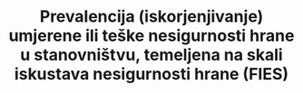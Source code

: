---
title: >-
  Prevalencija (iskorjenjivanje) umjerene ili teške nesigurnosti hrane u stanovništvu, temeljena na skali iskustava nesigurnosti hrane (FIES)
permalink: /2-1-2/
sdg_goal: 2
layout: indicator
indicator: 2.1.2
indicator_variable: pct_food_insecure
graph_type_description: Line  graph
graph_status_notes: Graphed
variable_description: null
variable_notes: null
un_designated_tier: '1'
un_custodial_agency: FAO
target_id: '2.1'
has_metadata: true
goal_meta_link: 'http://unstats.un.org/sdgs/files/metadata-compilation/Metadata-Goal-2.pdf'
goal_meta_link_page: 4
indicator_name: >-
  Prevalencija (iskorjenjivanje) umjerene ili teške nesigurnosti hrane u stanovništvu, temeljena na skali iskustava nesigurnosti hrane (FIES)
target: >-
  Do 2030. okončati glad i osigurati pristup svim ljudima, osobito siromašnima i ranjivijim skupinama, uključujući i novorođenčad, do  sigurne, kvalitetne i dovoljne hrane tijekom cijele godine
indicator_definition: >-
  To su zapravo dva povezana pokazatelja, koji predstavljaju postotak pojedinaca u nacionalnoj odrasloj populaciji (15 ili više godina) koji su imali umjerenu ili tešku razinu i teške razine nesigurnosti hrane tijekom prethodne godine. Stupanj sigurnosti nesigurnosti definira se kao mjera u kojoj ljudi imaju poteškoća u pristupu hrani odgovarajuće kvalitete i / ili količine zbog nedostatka novca ili drugih resursa. Teškoće uključuju i psihološke probleme povezane s borbom u pristupu hrani.
source_title: null
source_notes: null
published: true
actual_indicator_available: >-
  Household  food  insecurity  as  measured  by  the  US  Department  of  Agriculture's  (USDA)  Current  Population  Survey  Food  Security  Supplement.
periodicity: Annual
time_period: Last  12  months
unit_of_measure: >-
  Prevalence  estimates,  percentage  of  US  households  experiencing  food  insecurity  in  the  past  12  months
date_of_national_source_publication: 'Not  set.  Last  release  in  April  2016,  updated  in  August  2016.'
date_metadata_updated: November  2017
comments_and_limitations: >-
  The  FAO  Food  Insecurity  Experience  Scale-Survey  Module  and  US  Household  Food  Security  Survey  Module  questions  are  similar  and  both  rely  on  the  underlying  Rasch  measurement  model  to  determine  food  insecurity.  Where  FAO's  and  USDA's  measures  of  food  insecurity  differ  is  in  the  threshold  for  food  insecurity.  The  internationally  comparable  threshold  for  \  FAO's  measure  of  moderate  or  severe  food  insecurity  is  set  at  a  more  severe  level  of  food  insecurity  than  is  USDA's  threshold  for  U.S.  food  insecurity.  Thus,  the  prevelance  of  food  insecurity  as  measured  by  USDA  methods  is  not  perfectly  comparable  to  FAO's  prevalence  of  moderate  or  severe  food  insecurity.
disaggregation_categories: >-
  Prevalence  estimates  by  selected  household  characteristics  (household  composition,  race/ethnicity,  income,  metropolitan  residence)  and  information  on  food  insecurity  among  children  are  available  in  USDA's  annual  food  security  report  ,  Household  Food  Security  in  the  United  States  in  2016  (https://www.ers.usda.gov/publications/pub-details/?pubid=84972).
scheduled_update_by_national_source: September  2018
source_agency_staff_name: Constance  Newman
source_agency_staff_email: cnewman@ers.usda.gov
source_agency_survey_dataset: >-
  USDA  Economic  Research  Service  reporting  estimates  from  the  US  Federal  food  security  report
source_url: 
international_and_national_references: >-
  http://www.fao.org/in-action/voices-of-the-hungry/en/  http://www.ers.usda.gov/topics/food-nutrition-assistance/food-security-in-the-us.aspx
actual_indicator_available_description: >-
  Food-insecure  households  had  difficulty  at  some  time  during  the  year  providing  enough  food  for  all  their  members  due  to  a  lack  of  resources.  USDA's  food  insecurity  statistics  are  similar  in  concept  to  those  obtained  with  FAO's  Food  Insecurity  Experience  Scale.  However,  the  threshold  for  food  insecurity  differs  between  the  two  data  sources.  FAO's  measure  of  moderate  or  severe  food  insecurity  is  somewhat  more  severe  than  USDA's  measure  of  food  insecurity.  Therefore,  the  prevalence  of  US  food  insecurity  as  measured  by  USDA  is  higher  than  the  prevalence  of  US  food  insecurity  as  measured  by  FAO's  Food  Insecurity  Experience  Scale.  FAO  measures  moderate  or  severe  food  insecurity  among  adults  while  USDA  measures  food  insecurity  among  US  households.
us_method_of_computation: >-
  USDA  food  security  statistics  are  obtained  from  data  collected  in  the  Food  Security  Supplement  to  the  Current  Population  Survey.  The  household  food  security  statistics  are  based  on  a  measure  of  food  security  calculated  from  responses  to  a  series  of  questions  about  conditions  and  behaviors  that  characterize  households  when  they  are  having  difficulty  meeting  basic  food  needs.  The  US  Household  Food  Security  Survey  Module  includes  three  questions  about  food  conditions  of  the  household  as  a  whole  and  seven  about  food  conditions  of  adults  in  the  household,  and,  if  there  are  children  in  the  household,  an  additional  eight  questions  about  their  food  conditions.  The  food  security  status  of  each  interviewed  household  is  determined  by  the  number  of  food-insecure  conditions  and  behaviors  the  household  reports.  Households  are  classified  as  food  secure  if  they  report  no  food-insecure  conditions  or  only  one  or  two  food-insecure  conditions.  They  are  classified  as  food  insecure  if  they  report  three  or  more  food-insecure  conditions.  Households  classified  as  food  insecure  were  "at  times  unable  to  acquire  adequate  food  for  one  or  more  household  members  because  they  had  insufficient  money  and  other  resources  for  food".  For  more  information  on  U.S.  food  security  statistics  and  measurement  methods  see  the  resources  available  at:  https://www.ers.usda.gov/topics/food-nutrition-assistance/food-security-in-the-us/readings/
graph_title: null
method_of_computation: 'See  https://unstats.un.org/sdgs/metadata/files/Metadata-02-01-02.pdf.'
disaggregation_geography: >-
  Prevalence  estimates  by  US  regions  and  for  each  of  the  States  is  presented  in  USDA's  annual  food  security  report  ),  Household  Food  Security  in  the  United  States  in  2016  (https://www.ers.usda.gov/publications/pub-details/?pubid=84972).  
---